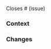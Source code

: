 Closes # (issue)

### Context

<!-- Brief description of what problem PR is solving -->

### Changes

<!-- Summary for changes in the code -->
